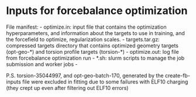 # Inputs for forcebalance optimization
File manifest:
    - optimize.in: input file that contains the optimization hyperparameters, and information about the targets to use in training, and the forcefield to optimize, regularization scales.
    - targets.tar.gz: compressed targets directory that contains optimized geometry targets (opt-geo-\*) and torsion profile targets (torsion-\*)
    - optimize.out: log file from forcebalance optimization run
    - \*.sh: slurm scripts to manage the job submission and worker jobs
    - 

P.S. torsion-35044997, and opt-geo-batch-170, generated by the create-fb-inputs file were excluded in fitting due to some failures with ELF10 charging (they crept up even after filtering out ELF10 errors)
